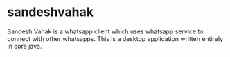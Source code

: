 # sandeshvahak
Sandesh Vahak is a whatsapp client which uses whatsapp service to connect with other whatsapps. This is a desktop application written entirely in core java.
